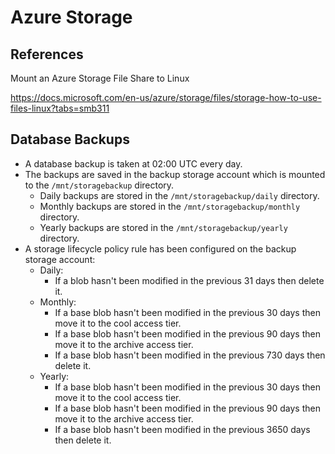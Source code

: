 # Azure Storage

## References

Mount an Azure Storage File Share to Linux

https://docs.microsoft.com/en-us/azure/storage/files/storage-how-to-use-files-linux?tabs=smb311

## Database Backups

- A database backup is taken at 02:00 UTC every day.
- The backups are saved in the backup storage account which is mounted to the `/mnt/storagebackup` directory.
  - Daily backups are stored in the `/mnt/storagebackup/daily` directory.
  - Monthly backups are stored in the `/mnt/storagebackup/monthly` directory.
  - Yearly backups are stored in the `/mnt/storagebackup/yearly` directory.
- A storage lifecycle policy rule has been configured on the backup storage account:
  - Daily:
    - If a blob hasn't been modified in the previous 31 days then delete it.
  - Monthly:
    - If a base blob hasn't been modified in the previous 30 days then move it to the cool access tier.
    - If a base blob hasn't been modified in the previous 90 days then move it to the archive access tier.
    - If a base blob hasn't been modified in the previous 730 days then delete it.
  - Yearly:
    - If a base blob hasn't been modified in the previous 30 days then move it to the cool access tier.
    - If a base blob hasn't been modified in the previous 90 days then move it to the archive access tier.
    - If a base blob hasn't been modified in the previous 3650 days then delete it.
